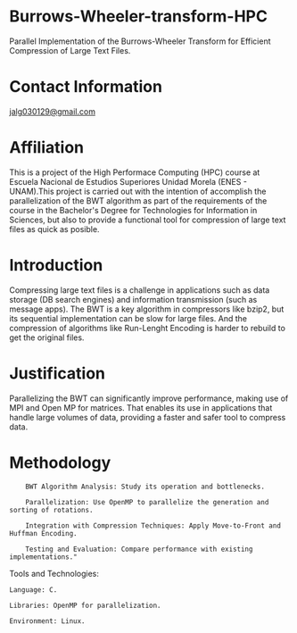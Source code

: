 # Burrows-Wheeler-transform-HPC
Parallel Implementation of the Burrows-Wheeler Transform for Efficient Compression of Large Text Files.

# Contact Information
jalg030129@gmail.com 

# Affiliation
This is a project of the High Performace Computing (HPC) course at Escuela Nacional de Estudios Superiores Unidad Morela (ENES - UNAM).This project is carried out with the intention of accomplish the parallelization of the BWT algorithm as part of the requirements of the course in the Bachelor's Degree for Technologies for Information in Sciences, but also to provide a functional tool for compression of large text files as quick as posible.

# Introduction
Compressing large text files is a challenge in applications such as data storage (DB search engines) and information transmission (such as message apps). The BWT is a key algorithm in compressors like bzip2, but its sequential implementation can be slow for large files. And the compression of algorithms like Run-Lenght Encoding is harder to rebuild to get the original files.

# Justification 
Parallelizing the BWT can significantly improve performance, making use of MPI and Open MP for matrices. That enables its use in applications that handle large volumes of data, providing a faster and safer tool to compress data.

# Methodology
        BWT Algorithm Analysis: Study its operation and bottlenecks.

        Parallelization: Use OpenMP to parallelize the generation and sorting of rotations.

        Integration with Compression Techniques: Apply Move-to-Front and Huffman Encoding.

        Testing and Evaluation: Compare performance with existing implementations."

Tools and Technologies:

    Language: C.

    Libraries: OpenMP for parallelization.

    Environment: Linux.
